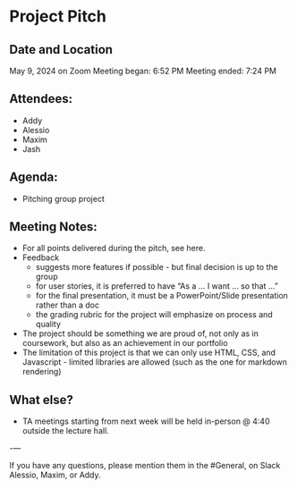 # Project Pitch

## Date and Location
May 9, 2024 on Zoom
Meeting began: 6:52 PM
Meeting ended: 7:24 PM

## Attendees:
- Addy
- Alessio
- Maxim
- Jash

## Agenda:
- Pitching group project

## Meeting Notes:
- For all points delivered during the pitch, see here.
- Feedback
	- suggests more features if possible - but final decision is up to the group
	- for user stories, it is preferred to have “As a … I want … so that …”
	- for the final presentation, it must be a PowerPoint/Slide presentation rather than a doc
	- the grading rubric for the project will emphasize on process and quality
- The project should be something we are proud of, not only as in coursework, but also as an achievement in our portfolio
- The limitation of this project is that we can only use HTML, CSS, and Javascript - limited libraries are allowed (such as the one for markdown rendering)


## What else? 
- TA meetings starting from next week will be held in-person @ 4:40 outside the lecture hall. 

-—

If you have any questions, please mention them in the #General, on Slack Alessio, Maxim, or Addy. 

